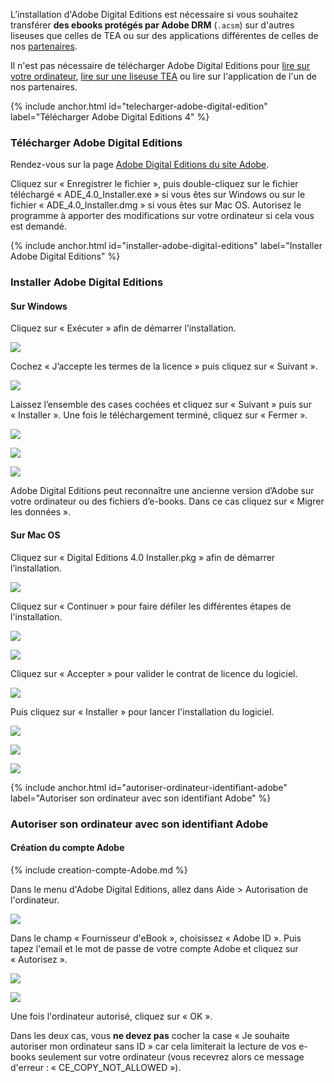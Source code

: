 L’installation d'Adobe Digital Editions est nécessaire si vous souhaitez transférer __des ebooks protégés par Adobe DRM__ (`.acsm`) sur d'autres liseuses que celles de TEA ou sur des applications différentes de celles de nos [partenaires](https://www.tea-ebook.com/clients).

Il n'est pas nécessaire de télécharger Adobe Digital Editions pour [lire sur votre ordinateur](/tea-ebook/#lire-tea-ebook), [lire sur une liseuse TEA](/liseuse-liseuseTEA/#lire-liseuseTEA) ou lire sur l'application de l'un de nos partenaires.


{% include anchor.html id="telecharger-adobe-digital-edition" label="Télécharger Adobe Digital Editions 4" %}

### Télécharger Adobe Digital Editions

Rendez-vous sur la page [Adobe Digital Editions du site Adobe](http://www.adobe.com/fr/solutions/ebook/digital-editions/download.html).

Cliquez sur « Enregistrer le fichier », puis double-cliquez sur le fichier téléchargé « ADE_4.0_Installer.exe » si vous êtes sur Windows ou sur le fichier « ADE_4.0_Installer.dmg » si vous êtes sur Mac OS. 
Autorisez le programme à apporter des modifications sur votre ordinateur si cela vous est demandé. 

{% include anchor.html id="installer-adobe-digital-editions" label="Installer Adobe Digital Editions" %}

### Installer Adobe Digital Editions

#### Sur Windows
Cliquez sur « Exécuter » afin de démarrer l’installation. 

![](/images/support-ordinateur-4.png)

Cochez « J’accepte les termes de la licence » puis cliquez sur « Suivant ». 

![](/images/support-ordinateur-5.png)
 
Laissez l’ensemble des cases cochées et cliquez sur « Suivant » puis sur « Installer ». Une fois le téléchargement terminé, cliquez sur « Fermer ». 

![](/images/support-ordinateur-6.png)

![](/images/support-ordinateur-7.png)

![](/images/support-ordinateur-8.png)

Adobe Digital Editions peut reconnaître une ancienne version d’Adobe sur votre ordinateur ou des fichiers d’e-books. Dans ce cas cliquez sur « Migrer les données ».

#### Sur Mac OS

Cliquez sur « Digital Editions 4.0 Installer.pkg » afin de démarrer l’installation.

![](/images/support-mac-3.png)

Cliquez sur « Continuer » pour faire défiler les différentes étapes de l'installation.

![](/images/support-mac-4.png)

![](/images/support-mac-5.png)

Cliquez sur « Accepter » pour valider le contrat de licence du logiciel.

![](/images/support-mac-6.png)

Puis cliquez sur « Installer » pour lancer l'installation du logiciel.

![](/images/support-mac-7.png)

![](/images/support-mac-8.png)

![](/images/support-mac-9.png)

{% include anchor.html id="autoriser-ordinateur-identifiant-adobe" label="Autoriser son ordinateur avec son identifiant Adobe" %}

### Autoriser son ordinateur avec son identifiant Adobe

#### Création du compte Adobe

{% include creation-compte-Adobe.md %}

Dans le menu d'Adobe Digital Editions, allez dans Aide > Autorisation de l'ordinateur. 

![](/images/support-ordinateur-9.png)

Dans le champ « Fournisseur d'eBook », choisissez « Adobe ID ». Puis tapez l'email et le mot de passe de votre compte Adobe et cliquez sur « Autorisez ».

![](/images/support-ordinateur-10.png)

![](/images/support-ordinateur-11.png)

Une fois l'ordinateur autorisé, cliquez sur « OK ».

<div class="warningtip"><p>Dans les deux cas, vous <strong>ne devez pas</strong> cocher la case « Je souhaite autoriser mon ordinateur sans ID » car cela limiterait la lecture de vos e-books seulement sur votre ordinateur (vous recevrez alors ce message d'erreur : « CE_COPY_NOT_ALLOWED »).</p></div>
